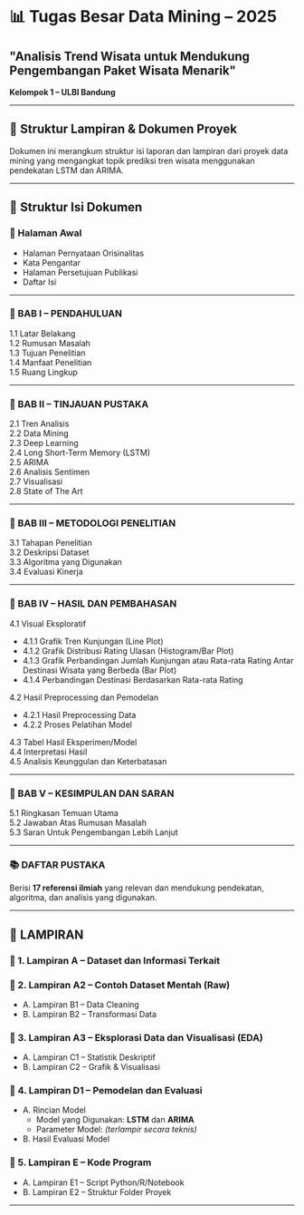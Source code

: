 # 📊 Tugas Besar Data Mining – 2025  
## "Analisis Trend Wisata untuk Mendukung Pengembangan Paket Wisata Menarik"  
**Kelompok 1 – ULBI Bandung**

---

## 📂 Struktur Lampiran & Dokumen Proyek

Dokumen ini merangkum struktur isi laporan dan lampiran dari proyek data mining yang mengangkat topik prediksi tren wisata menggunakan pendekatan LSTM dan ARIMA.

---

## 📑 Struktur Isi Dokumen

### 📝 Halaman Awal
- Halaman Pernyataan Orisinalitas  
- Kata Pengantar  
- Halaman Persetujuan Publikasi  
- Daftar Isi  

---

### 📘 BAB I – PENDAHULUAN
1.1 Latar Belakang  
1.2 Rumusan Masalah  
1.3 Tujuan Penelitian  
1.4 Manfaat Penelitian  
1.5 Ruang Lingkup  

---

### 📗 BAB II – TINJAUAN PUSTAKA
2.1 Tren Analisis  
2.2 Data Mining  
2.3 Deep Learning  
2.4 Long Short-Term Memory (LSTM)  
2.5 ARIMA  
2.6 Analisis Sentimen  
2.7 Visualisasi  
2.8 State of The Art  

---

### 📙 BAB III – METODOLOGI PENELITIAN
3.1 Tahapan Penelitian  
3.2 Deskripsi Dataset  
3.3 Algoritma yang Digunakan  
3.4 Evaluasi Kinerja  

---

### 📒 BAB IV – HASIL DAN PEMBAHASAN
4.1 Visual Eksploratif  
- 4.1.1 Grafik Tren Kunjungan (Line Plot)  
- 4.1.2 Grafik Distribusi Rating Ulasan (Histogram/Bar Plot)  
- 4.1.3 Grafik Perbandingan Jumlah Kunjungan atau Rata-rata Rating Antar Destinasi Wisata yang Berbeda (Bar Plot)  
- 4.1.4 Perbandingan Destinasi Berdasarkan Rata-rata Rating  

4.2 Hasil Preprocessing dan Pemodelan  
- 4.2.1 Hasil Preprocessing Data  
- 4.2.2 Proses Pelatihan Model  

4.3 Tabel Hasil Eksperimen/Model  
4.4 Interpretasi Hasil  
4.5 Analisis Keunggulan dan Keterbatasan  

---

### 📕 BAB V – KESIMPULAN DAN SARAN
5.1 Ringkasan Temuan Utama  
5.2 Jawaban Atas Rumusan Masalah  
5.3 Saran Untuk Pengembangan Lebih Lanjut  

---

### 📚 DAFTAR PUSTAKA
Berisi **17 referensi ilmiah** yang relevan dan mendukung pendekatan, algoritma, dan analisis yang digunakan.

---

## 📎 LAMPIRAN

### 📌 1. Lampiran A – Dataset dan Informasi Terkait

### 📌 2. Lampiran A2 – Contoh Dataset Mentah (Raw)
- A. Lampiran B1 – Data Cleaning  
- B. Lampiran B2 – Transformasi Data  

### 📌 3. Lampiran A3 – Eksplorasi Data dan Visualisasi (EDA)
- A. Lampiran C1 – Statistik Deskriptif  
- B. Lampiran C2 – Grafik & Visualisasi  

### 📌 4. Lampiran D1 – Pemodelan dan Evaluasi
- A. Rincian Model  
  - Model yang Digunakan: **LSTM** dan **ARIMA**  
  - Parameter Model: *(terlampir secara teknis)*  
- B. Hasil Evaluasi Model  

### 📌 5. Lampiran E – Kode Program 
- A. Lampiran E1 – Script Python/R/Notebook  
- B. Lampiran E2 – Struktur Folder Proyek  

---
